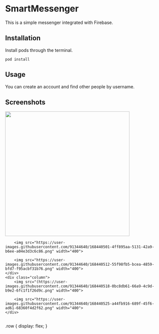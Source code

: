 # SmartMessenger

This is a simple messenger integrated with Firebase.

## Installation

Install pods through the terminal.

 ```shell
pod install 
``` 

## Usage

You can create an account and find other people by username. 

## Screenshots


<div class="row"> 
   <div class="column">
        <img src="https://user-images.githubusercontent.com/91344640/168440488-f41bb6c9-6f8d-4c5b-af82-cbaed73606cd.png" width="400">

        <img src="https://user-images.githubusercontent.com/91344640/168440501-4ff895aa-5131-42a9-b6ee-a04e3d3c6c86.png" width="400">

        <img src="https://user-images.githubusercontent.com/91344640/168440512-55f98fb5-bcea-4859-bfd7-f95acbf31b76.png" width="400">
    </div>
    <div class="column">
        <img src="(https://user-images.githubusercontent.com/91344640/168440518-0bc8db61-66a9-4c9d-b9e2-6fc1f1f26d9c.png" width="400">

        <img src="https://user-images.githubusercontent.com/91344640/168440525-a44fb916-689f-45f6-ad61-68360f4d2f62.png" width="400">
    </div>
</div>

.row {
  display: flex;
  }
